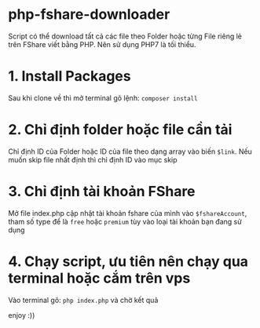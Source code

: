 # php-fshare-downloader
Script có thể download tất cả các file theo Folder hoặc từng File riêng lẻ trên FShare viết bằng PHP. Nên sử dụng PHP7 là tối thiểu.

# 1. Install Packages

Sau khi clone về thì mở terminal gõ lệnh: ```composer install```

# 2. Chỉ định folder hoặc file cần tải
Chỉ định ID của Folder hoặc ID của file theo dạng array vào biến ```$link```. Nếu muốn skip file nhất định thì chỉ định ID vào mục skip

# 3. Chỉ định tài khoản FShare

Mở file index.php cập nhật tài khoản fshare của mình vào ```$fshareAccount```, tham số type để là ```free``` hoặc ```premium``` tùy vào loại tài khoản bạn đang sử dụng

# 4. Chạy script, ưu tiên nên chạy qua terminal hoặc cắm trên vps
Vào terminal gõ: ```php index.php``` và chờ kết quả

enjoy :))
